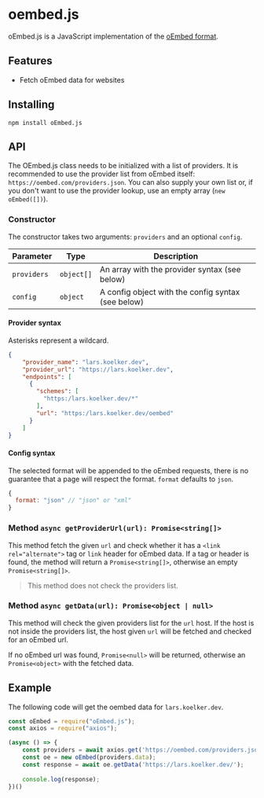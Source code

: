 # oembed.js
oEmbed.js is a JavaScript implementation of the [oEmbed format](https://oembed.com/).

## Features
- Fetch oEmbed data for websites

## Installing
```
npm install oEmbed.js
```

## API

The OEmbed.js class needs to be initialized with a list of providers. It is
recommended to use the provider list from oEmbed itself: `https://oembed.com/providers.json`.
You can also supply your own list or, if you don't want to use the provider lookup,
use an empty array (`new oEmbed([])`).

### Constructor
The constructor takes two arguments: `providers` and an optional `config`.

| Parameter         | Type | Description |
| -----------       | ----------- | ----------- |
| `providers`       | `object[]`       | An array with the provider syntax (see below)
| `config`          | `object`        | A config object with the config syntax (see below)


#### Provider syntax
Asterisks represent a wildcard.
```json
{
    "provider_name": "lars.koelker.dev",
    "provider_url": "https://lars.koelker.dev",
    "endpoints": [
      {
        "schemes": [
          "https:/lars.koelker.dev/*"
        ],
        "url": "https:/lars.koelker.dev/oembed"
      }
    ]
}
```

#### Config syntax
The selected format will be appended to the oEmbed requests, there is no
guarantee that a page will respect the format. `format` defaults to `json`.
```js
{
  format: "json" // "json" or "xml"
}
```

### Method `async getProviderUrl(url): Promise<string[]>`
This method fetch the given `url` and check whether it has a `<link rel="alternate">` tag
or `link` header for oEmbed data. If a tag or header is found, the method will
return a `Promise<string[]>`, otherwise an empty `Promise<string[]>`.

> This method does not check the providers list.

### Method `async getData(url): Promise<object | null>`
This method will check the given providers list for the `url` host. If the
host is not inside the providers list, the host given `url` will be fetched
and checked for an oEmbed url.

If no oEmbed url was found, `Promise<null>` will be returned, otherwise an `Promise<object>`
with the fetched data.

## Example
The following code will get the oembed data for `lars.koelker.dev`.

```js
const oEmbed = require("oEmbed.js");
const axios = require("axios");

(async () => {
    const providers = await axios.get('https://oembed.com/providers.json');
    const oe = new oEmbed(providers.data);
    const response = await oe.getData('https://lars.koelker.dev/');
    
    console.log(response);
})()

```
